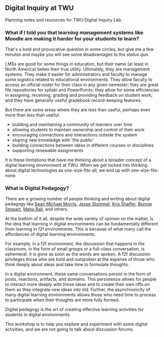 ## Digital Inquiry at TWU

Planning notes and resources for TWU Digital Inquiry Lab.

### What if I told you that learning management systems like Moodle are making it harder for your students to learn?

That's a bold and provocative question in some circles, but give me a few minutes and maybe you will see some disadvantages to the _status quo_.

LMSs are good for some things in education, but their name \(at least in North America\) belies their true utility. Ultimately, they are management systems. They make it easier for administrators and faculty to manage some logistics related to educational environments. They allow faculty to access an official roster for their class in any given semester; they are great file repositories for syllabi and PowerPoints; they allow for some efficiencies in assigning, receiving, grading and providing feedback on student work; and they have generally useful gradebook record-keeping features.

But there are some areas where they are less than useful, perhaps even more than less than useful.

* building and maintaining a community of learners over time
* allowing students to maintain ownership and control of their work
* encouraging connections and interactions outside the system
* sharing new knowledge with 'the public'
* building connections between ideas in different courses or disciplines
* supporting renewable assignments

It is these limitations that have me thinking about a broader concept of a digital learning environment at TWU. When we get locked into thinking about digital technologies as one-size-fits-all, we end up with one-size-fits-none.

### What is Digital Pedagogy?

There are a growing number of people thinking and writing about digital pedagogy like [Sean Michael Morris](http://www.seanmichaelmorris.com/), [Jesse Stommel](http://www.jessestommel.com/), [Kris Shaffer](https://pushpullfork.com/), [Bonnie Stewart](http://theory.cribchronicles.com/), [Maha Bali](https://blog.mahabali.me/), and others.

At the bottom of it all, despite the wide variety of opinion on the matter, is the idea that learning in digital environments can be fundamentally different from learning in f2f environments. This is because of what many call the affordances of digital learning environments.

For example, in a f2f environment, the discussion that happens in the classroom, in the form of small groups or a full-class conversation, is ephemeral. It is gone as soon as the words are spoken. A f2f discussion privileges those who are bold and outspoken at the expense of those who think deeply about ideas and take time to formulate thoughts.

In a digital environment, these same conversations persist in the form of posts, reactions, artifacts, and domains. This persistence allows for people to interact more deeply with those ideas and to create their own riffs on them as they integrate new ideas into old. Further, the asynchronicity of many digital learning environments allows those who need time to process to participate when their thoughts are more fully formed.

Digital pedagogy is the art of creating effective learning activities for students in digital environments.

This workshop is to help you explore and experiment with some digital activities, and we are not going to talk about discussion forums.

